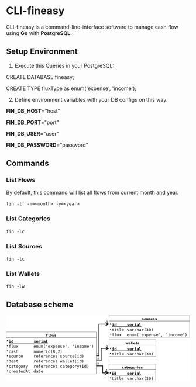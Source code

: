 
# CLI-fineasy

  

CLI-fineasy is a command-line-interface software to manage cash flow using **Go** with **PostgreSQL**.

  

## Setup Environment

  

1. Execute this Queries in your PostgreSQL:

  

CREATE DATABASE fineasy;

CREATE TYPE fluxType as enum('expense', 'income');

2. Define environment variables with your DB configs on this way:

  

**FIN_DB_HOST**="host"

**FIN_DB_PORT**="port"

**FIN_DB_USER**="user"

**FIN_DB_PASSWORD**="password"

  

## Commands

### List  Flows

By default, this command will list all flows from current month and year.

    fin -lf -m=<month> -y=<year>
    
### List  Categories
    fin -lc
    
  ### List  Sources
    fin -lc
    
  ### List  Wallets
    fin -lw
    
## Database scheme

![alt text](https://github.com/gabrielroriz/cli-fineasy/blob/master/schema/db-schema.png)